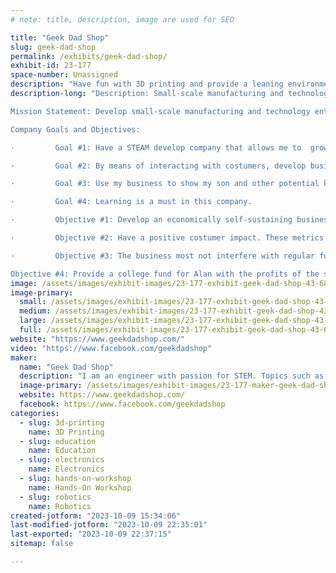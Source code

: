 ```yaml
---
# note: title, description, image are used for SEO

title: "Geek Dad Shop"
slug: geek-dad-shop
permalink: /exhibits/geek-dad-shop/
exhibit-id: 23-177
space-number: Unassigned
description: "Have fun with 3D printing and provide a leaning environment all ages. Also print cool robot and toys"
description-long: "Description: Small-scale manufacturing and technology company that focus on the DIY creation of toy for kids, popular trends items, and sci-fi content and fun gadgets. In this company, I will develop and use my skill in engineering to manufacture products. Manufacturing methods includes 3D printing, painting, Computer Aid Design (CAD), programing and others. 

Mission Statement: Develop small-scale manufacturing and technology entity that is fun, full of learning opportunities, and that can allow me to connect with my hobbies. In addition, this company will allow me to share some of my skills, creations, and new leaning experience with my son. 

Company Goals and Objectives: 

·         Goal #1: Have a STEAM develop company that allows me to  grow my skills as an engineer, entrepreneur, and visionary. 

·         Goal #2: By means of interacting with costumers, develop business strategies, and interact with other business related activities to grow my interpersonal skills. 

·         Goal #3: Use my business to show my son and other potential kids about engineering, manufacturing, content creation and STEAM.

·         Goal #4: Learning is a must in this company.

·         Objective #1: Develop an economically self-sustaining business. As long as it break-even on time, energy, and money we are good to go!!!

·         Objective #2: Have a positive costumer impact. These metrics can be measure by customer feedback on Etsy, art & crafts fairs, and any parent from the neighborhood that want to get some fun toy for his son/daughter. 

·         Objective #3: The business most not interfere with regular full-time job, parenthood, and family priorities.  

Objective #4: Provide a college fund for Alan with the profits of the small business. "
image: /assets/images/exhibit-images/23-177-exhibit-geek-dad-shop-43-68875-geek-dad-shop-dv-01-9840-large.jpg
image-primary: 
  small: /assets/images/exhibit-images/23-177-exhibit-geek-dad-shop-43-68875-geek-dad-shop-dv-01-9840-small.jpg
  medium: /assets/images/exhibit-images/23-177-exhibit-geek-dad-shop-43-68875-geek-dad-shop-dv-01-9840-medium.jpg
  large: /assets/images/exhibit-images/23-177-exhibit-geek-dad-shop-43-68875-geek-dad-shop-dv-01-9840-large.jpg
  full: /assets/images/exhibit-images/23-177-exhibit-geek-dad-shop-43-68875-geek-dad-shop-dv-01-9840-full.jpg
website: "https://www.geekdadshop.com/"
video: "https://www.facebook.com/geekdadshop"
maker: 
  name: "Geek Dad Shop"
  description: "I am an engineer with passion for STEM. Topics such as promoting 3D printing, electronics, robotics, and education are part of the objective of my little shop. I mainly focus on 3D printing toys, gadgets and robots. I share my hobby/small business with my son and he loves it. "
  image-primary: /assets/images/exhibit-images/23-177-maker-geek-dad-shop-68875-geek-dad-shop-dv-01-medium.jpg
  website: https://www.geekdadshop.com/
  facebook: https://www.facebook.com/geekdadshop
categories: 
  - slug: 3d-printing
    name: 3D Printing
  - slug: education
    name: Education
  - slug: electronics
    name: Electronics
  - slug: hands-on-workshop
    name: Hands-On Workshop
  - slug: robotics
    name: Robotics
created-jotform: "2023-10-09 15:34:06"
last-modified-jotform: "2023-10-09 22:35:01"
last-exported: "2023-10-09 22:37:15"
sitemap: false

---
```

